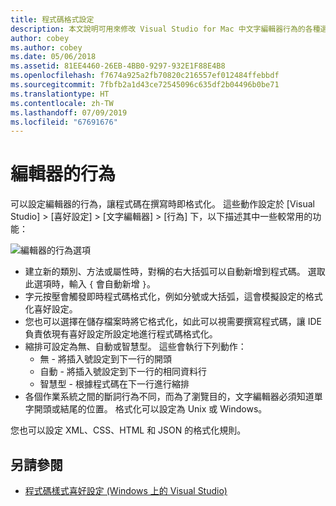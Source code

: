 ```yaml
---
title: 程式碼格式設定
description: 本文說明可用來修改 Visual Studio for Mac 中文字編輯器行為的各種選項
author: cobey
ms.author: cobey
ms.date: 05/06/2018
ms.assetid: 81EE4460-26EB-4BB0-9297-932E1F88E4B8
ms.openlocfilehash: f7674a925a2fb70820c216557ef012484ffebbdf
ms.sourcegitcommit: 7fbfb2a1d43ce72545096c635df2b04496b0be71
ms.translationtype: HT
ms.contentlocale: zh-TW
ms.lasthandoff: 07/09/2019
ms.locfileid: "67691676"
---
```

# <a name="editor-behavior"></a>編輯器的行為

可以設定編輯器的行為，讓程式碼在撰寫時即格式化。 這些動作設定於 [Visual Studio] > [喜好設定] > [文字編輯器] > [行為]  下，以下描述其中一些較常用的功能：

![編輯器的行為選項](media/source-editor-image9.png)

* 建立新的類別、方法或屬性時，對稱的右大括弧可以自動新增到程式碼。 選取此選項時，輸入 `{` 會自動新增 `}`。
* 字元按壓會觸發即時程式碼格式化，例如分號或大括弧，這會模擬設定的格式化喜好設定。
* 您也可以選擇在儲存檔案時將它格式化，如此可以視需要撰寫程式碼，讓 IDE 負責依現有喜好設定所設定地進行程式碼格式化。
* 縮排可設定為無、自動或智慧型。 這些會執行下列動作：
   * 無 - 將插入號設定到下一行的開頭
   * 自動 - 將插入號設定到下一行的相同資料行
   * 智慧型 - 根據程式碼在下一行進行縮排
* 各個作業系統之間的斷詞行為不同，而為了瀏覽目的，文字編輯器必須知道單字開頭或結尾的位置。 格式化可以設定為 Unix 或 Windows。

您也可以設定 XML、CSS、HTML 和 JSON 的格式化規則。

## <a name="see-also"></a>另請參閱

- [程式碼樣式喜好設定 (Windows 上的 Visual Studio)](/visualstudio/ide/code-styles-and-quick-actions)